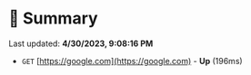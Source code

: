 # 📖 Summary
Last updated: **4/30/2023, 9:08:16 PM**

- `GET` [https://google.com](https://google.com) - **Up** (196ms)
